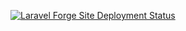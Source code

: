 [![Laravel Forge Site Deployment Status](https://img.shields.io/endpoint?url=https%3A%2F%2Fforge.laravel.com%2Fsite-badges%2Fbdaaa2a2-3571-478d-80eb-3a80ce83ad00%3Fdate%3D1%26commit%3D1&style=flat)](https://forge.laravel.com/servers/584770/sites/2051558)
